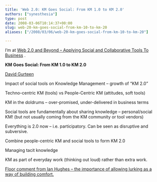 ```yaml
---
title: 'Web 2.0: KM Goes Social: From KM 1.0 to KM 2.0'
authors: ["synesthesia"]
type: post
date: 2008-03-06T10:14:37+00:00
slug: web-20-km-goes-social-from-km-10-to-km-20 
aliases: ["/2008/03/06/web-20-km-goes-social-from-km-10-to-km-20"]

---
```

I’m at [Web 2.0 and Beyond &#8211; Applying Social and Collaborative Tools To Business][1] .

**KM Goes Social: From KM 1.0 to KM 2.0** 

[David Gurteen][2]

Impact of social tools on Knowledge Management &#8211; growth of &#8220;KM 2.0&#8221;

Techno-centric KM (tools) vs People-Centric KM (attitudes, soft tools)

KM in the doldrums &#8211; over-promised, under-delivered in business terms

Social tools are fundamentally about sharing knowledge &#8211; personal/social KM! (but not usually coming from the KM community or tool vendors)

Everything is 2.0 now &#8211; i.e. participatory. Can be seen as disruptive and subversive.

Combine people-centric KM and social tools to form KM 2.0

Managing tacit knowledge

KM as part of everyday work (thinking out loud) rather than extra work.

<ins datetime="2008-03-06T10:14:41+00:00">Floor comment from <a href="https://eightbar.co.uk/about/epredator/">Ian Hughes</a> &#8211; the importance of allowing lurking as a way of building comfort.</ins>

 [1]: https://www.focusbiz.co.uk/conferences/web2.0/
 [2]: https://www.gurteen.com/